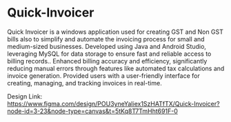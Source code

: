# Quick-Invoicer

Quick Invoicer is a windows application used for creating GST and Non GST bills also to simplify and automate the invoicing process for small and medium-sized businesses. 
Developed using Java and Android Studio, leveraging MySQL for data storage to ensure fast and reliable access to billing records.. 
Enhanced billing accuracy and efficiency, significantly reducing manual errors through features like automated tax calculations and invoice generation.
Provided users with a user-friendly interface for creating, managing, and tracking invoices in real-time. 




Design Link: https://www.figma.com/design/POU3yneYaIiex1SzHATfTX/Quick-Invoicer?node-id=3-23&node-type=canvas&t=5tKq8T7TmHht691F-0

